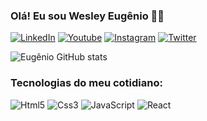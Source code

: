 
### Olá! Eu sou Wesley Eugênio ✌🏿

[![LinkedIn](https://img.shields.io/badge/LinkedIn-0077B5?style=for-the-badge&logo=linkedin&logoColor=white)](https://www.linkedin.com/in/wesley-costa-2021/)
[![Youtube](https://img.shields.io/badge/YouTube-FF0000?style=for-the-badge&logo=youtube&logoColor=white)](https://www.youtube.com/channel/UCM_B05YSytgVGxFPz5mkG2A/videos)
[![Instagram](https://img.shields.io/badge/Instagram-E4405F?style=for-the-badge&logo=instagram&logoColor=white)](https://www.instagram.com/wesley.eugenio_18/)
[![Twitter](https://img.shields.io/badge/Twitter-1DA1F2?style=for-the-badge&logo=twitter&logoColor=white)](https://twitter.com/wesley_eugenio1)

![Eugênio GitHub stats](https://github-readme-stats.vercel.app/api?username=eugenio-cyber&show_icons=true&theme=dark)

### Tecnologias do meu cotidiano:

<div style="display: inline_block">
    <img aling="center" alt="Html5" src="https://img.shields.io/badge/HTML5-E34F26?style=for-the-badge&logo=html5&logoColor=white" />
    <img aling="center" alt="Css3" src="https://img.shields.io/badge/CSS3-1572B6?style=for-the-badge&logo=css3&logoColor=white" />
    <img aling="center" alt="JavaScript" src="https://img.shields.io/badge/JavaScript-323330?style=for-the-badge&logo=javascript&logoColor=F7DF1E" />
    <img aling="center" alt="React" src="https://img.shields.io/badge/React-20232A?style=for-the-badge&logo=react&logoColor=61DAFB" />
</div>
